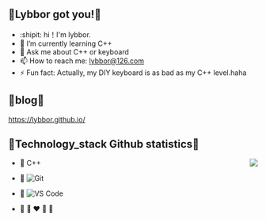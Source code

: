 
## :ribbon:Lybbor got you!:ribbon:
<!--
**lybbor/lybbor** is a ✨ _special_ ✨ repository because its `README.md` (this file) appears on your GitHub profile.
-->
- :shipit: hi！I'm lybbor.
- 🌱 I’m currently learning C++
- 💬 Ask me about C++ or keyboard
- 📫 How to reach me: lybbor@126.com
- ⚡ Fun fact: Actually, my DIY keyboard is as bad as my C++ level.haha

## :ribbon:blog:ribbon:
https://lybbor.github.io/

## :ribbon:Technology_stack Github statistics:ribbon:
<img align="right" src="https://github-readme-stats.vercel.app/api?username=lybbor&show_icons=true">

- :wrench: C++
- :hammer: ![Git](https://img.shields.io/badge/-Git-%23F05032?style=for-the-badge&logo=git&logoColor=%23ffffff)
- :nut_and_bolt: ![VS Code](https://img.shields.io/badge/-VSCode-%23007ACC?style=for-the-badge&logo=visual-studio-code)


- :blue_heart: :yellow_heart: :heart: :green_heart: :purple_heart:
